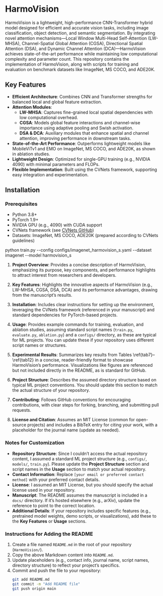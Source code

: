 # HarmoVision

HarmoVision is a lightweight, high-performance CNN-Transformer hybrid model designed for efficient and accurate vision tasks, including image classification, object detection, and semantic segmentation. By integrating novel attention mechanisms—Local Window Multi-Head Self-Attention (LW-MHSA), Channel-Spatial Global Attention (CGSA), Directional Spatial Attention (DSA), and Dynamic Channel Attention (DCA)—HarmoVision achieves state-of-the-art performance while maintaining low computational complexity and parameter count. This repository contains the implementation of HarmoVision, along with scripts for training and evaluation on benchmark datasets like ImageNet, MS COCO, and ADE20K.

## Key Features

- **Efficient Architecture**: Combines CNN and Transformer strengths for balanced local and global feature extraction.
- **Attention Modules**:
  - **LW-MHSA**: Captures fine-grained local spatial dependencies with low computational overhead.
  - **CGSA**: Models global feature interactions and channel-wise importance using adaptive pooling and Swish activation.
  - **DSA & DCA**: Auxiliary modules that enhance spatial and channel attention, improving performance in downstream tasks.
- **State-of-the-Art Performance**: Outperforms lightweight models like MobileViTv1 and EMO on ImageNet, MS COCO, and ADE20K, as shown in ablation studies.
- **Lightweight Design**: Optimized for single-GPU training (e.g., NVIDIA 4090) with minimal parameters and FLOPs.
- **Flexible Implementation**: Built using the CVNets framework, supporting easy integration and experimentation.

## Installation

### Prerequisites
- Python 3.8+
- PyTorch 1.9+
- NVIDIA GPU (e.g., 4090) with CUDA support
- CVNets framework (see [CVNets GitHub](https://github.com/apple/ml-cvnets))
- Datasets: ImageNet, MS COCO, ADE20K (prepared according to CVNets guidelines)

python train.py --config configs/imagenet_harmovision_s.yaml --dataset imagenet --model harmovision_s

1. **Project Overview**: Provides a concise description of HarmoVision, emphasizing its purpose, key components, and performance highlights to attract interest from researchers and developers.

2. **Key Features**: Highlights the innovative aspects of HarmoVision (e.g., LW-MHSA, CGSA, DSA, DCA) and its performance advantages, drawing from the manuscript’s results.

3. **Installation**: Includes clear instructions for setting up the environment, leveraging the CVNets framework (referenced in your manuscript) and standard dependencies for PyTorch-based projects.

4. **Usage**: Provides example commands for training, evaluation, and ablation studies, assuming standard script names (`train.py`, `evaluate.py`, `ablation.py`) and a `configs/` directory, as these are typical for ML projects. You can update these if your repository uses different script names or structures.

5. **Experimental Results**: Summarizes key results from Tables \ref{tab7}–\ref{tab12} in a concise, reader-friendly format to showcase HarmoVision’s performance. Visualizations like figures are referenced but not included directly in the README, as is standard for GitHub.

6. **Project Structure**: Describes the assumed directory structure based on typical ML project conventions. You should update this section to match the actual structure of your repository.

7. **Contributing**: Follows GitHub conventions for encouraging contributions, with clear steps for forking, branching, and submitting pull requests.

8. **License and Citation**: Assumes an MIT License (common for open-source projects) and includes a BibTeX entry for citing your work, with a placeholder for the journal name (update as needed).

### Notes for Customization
- **Repository Structure**: Since I couldn’t access the actual repository content, I assumed a standard ML project structure (e.g., `configs/`, `models/`, `train.py`). Please update the **Project Structure** section and script names in the **Usage** section to match your actual repository.
- **Contact Information**: Replace `[your email or preferred contact method]` with your preferred contact details.
- **License**: I assumed an MIT License, but you should specify the actual license used in your repository.
- **Manuscript**: The README assumes the manuscript is included in a `docs/` directory. If it’s hosted elsewhere (e.g., arXiv), update the reference to point to the correct location.
- **Additional Details**: If your repository includes specific features (e.g., pretrained model weights, demo scripts, or visualizations), add these to the **Key Features** or **Usage** sections.

### Instructions for Adding the README
1. Create a file named `README.md` in the root of your repository (`HarmoVision/`).
2. Copy the above Markdown content into `README.md`.
3. Update placeholders (e.g., contact info, journal name, script names, directory structure) to reflect your project’s specifics.
4. Commit and push the file to your repository:
   ```bash
   git add README.md
   git commit -m "Add README file"
   git push origin main

